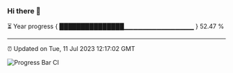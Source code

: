 ### Hi there 👋

⏳ Year progress { ███████████████▁▁▁▁▁▁▁▁▁▁▁▁▁▁▁ } 52.47 %

---

⏰ Updated on Tue, 11 Jul 2023 12:17:02 GMT

![Progress Bar CI](https://github.com/Shyam-Makwana/GitHub-Actions-Demo/workflows/Progress%20Bar%20CI/badge.svg)
